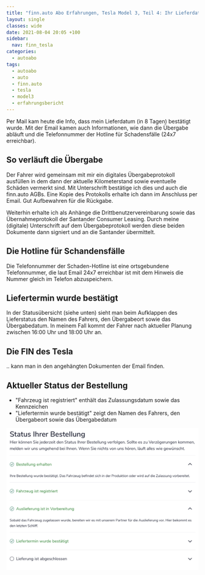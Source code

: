 ```yaml
---
title: "finn.auto Abo Erfahrungen, Tesla Model 3, Teil 4: Ihr Lieferdatum wurde bestätigt"
layout: single
classes: wide
date: 2021-08-04 20:05 +100
sidebar:
  nav: finn_tesla
categories:
  - autoabo
tags:
  - autoabo
  - auto
  - finn.auto
  - tesla
  - model3
  - erfahrungsbericht
---
```

Per Mail kam heute die Info, dass mein Lieferdatum (in 8 Tagen) bestätigt wurde. Mit der Email kamen auch Informationen, wie
dann die Übergabe abläuft und die Telefonnummer der Hotline für Schadensfälle (24x7 erreichbar).

## So verläuft die Übergabe ##

Der Fahrer wird gemeinsam mit mir ein digitales Übergabeprotokoll ausfüllen in dem dann der aktuelle Kilometerstand sowie
eventuelle Schäden vermerkt sind. Mit Unterschrift bestätige ich dies und auch die finn.auto AGBs. Eine Kopie des Protokolls
erhalte ich dann im Anschluss per Email. Gut Aufbewahren für die Rückgabe.

Weiterhin erhalte ich als Anhänge die Drittbenutzervereinbarung sowie das Übernahmeprotokoll der Santander Consumer Leasing.
Durch meine (digitale) Unterschrift auf dem Übergabeprotokoll werden diese beiden Dokumente dann signiert und an die Santander
übermittelt.

## Die Hotline für Schandensfälle ##

Die Telefonnummer der Schaden-Hotline ist eine ortsgebundene Telefonnummer, die laut Email 24x7 erreichbar ist mit dem Hinweis
die Nummer gleich im Telefon abzuspeichern.

## Liefertermin wurde bestätigt ##

In der Statusübersicht (siehe unten) sieht man beim Aufklappen des Lieferstatus den Namen des Fahrers, den Übergabeort sowie
das Übergabedatum. In meinem Fall kommt der Fahrer nach aktueller Planung zwischen 16:00 Uhr und 18:00 Uhr an.

## Die FIN des Tesla ##

.. kann man in den angehängten Dokumenten der Email finden.


## Aktueller Status der Bestellung ##

- "Fahrzeug ist registriert" enthält das Zulassungsdatum sowie das Kennzeichen
- "Liefertermin wurde bestätigt" zeigt den Namen des Fahrers, den Übergabeort sowie das Übergabedatum

![finn.auto Tesla Model 3 Lieferstatus Teil 4](/assets/images/finnauto_tesla_model3_lieferstatus4.png)
